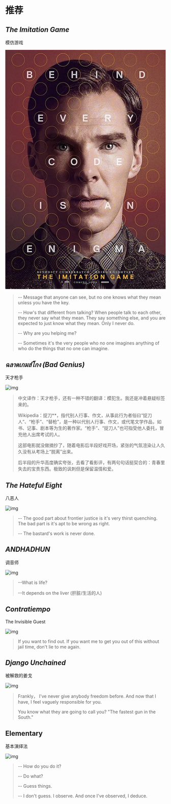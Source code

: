 # 推荐

## _The Imitation Game_

模仿游戏

![img](./images/others/p2574161436.webp)

> -- Message that anyone can see, but no one knows what they mean unless you have the key.
>
> -- How's that different from talking? When people talk to each other, they never say what they mean. They say something else, and you are expected to just know what they mean. Only I never do.
>
> 
>
> -- Why are you helping me?
>
> -- Sometimes it's the very people who no one imagines anything of who do the things that no one can imagine.



## _ฉลาดเกมส์โกง (Bad Genius)_

天才枪手

![img](/Users/viobert/myBlog/self_impro/docs/SUMMARY/images/others/p2497450889.webp)

> 中文译作：天才枪手，还有一种不错的翻译：模犯生。我还是冲着悬疑标签来的。
>
> Wikipedia：捉刀**，指代别人行事、作文，从事此行为者俗曰“捉刀人”、“枪手”、“替枪”，是一种以代别人行事、作文，或代笔文学作品，如书、记事、剧本等为生的著作家。“枪手”、“捉刀人”也可指受他人委托，冒充他人出席考试的人。 
>
> 这部电影就没做摘抄了，随着电影后半段好戏开场，紧张的气氛渲染让人久久没有从考场上“脱离”出来。
>
> 后半段的升华高度确实夸张，去看了看影评，有两句句话挺契合的：青春里失去的宝贵东西。极致的讽刺但是保留温情和爱。



## _The Hateful Eight_

八恶人

![img](/Users/viobert/myBlog/self_impro/docs/SUMMARY/images/others/p2287491621.webp)

> -- The good part about frontier justice is it's very thirst quenching. The bad part is it's apt to be wrong as right.
>
> -- The bastard's work is never done.



## _ANDHADHUN_

调音师

![img](https://img1.doubanio.com/view/photo/m/public/p2544158268.webp)

> --What is life?
>
> --It depends on the liver (肝脏/生活的人)

## _Contratiempo_

The Invisible Guest

![img](/Users/viobert/myBlog/self_impro/docs/SUMMARY/images/others/p2587560136.webp)

> If you want to find out. If you want me to get you out of this without jail time, don't lie to me again.



## _Django Unchained_

被解救的姜戈

![img](/Users/viobert/myBlog/self_impro/docs/SUMMARY/images/others/p1800813767.webp)

> Frankly， I've never give anybody freedom before. And now that I have, I feel vaguely responsible for you.
>
> 
>
> You know what they are going to call you? "The fastest gun in the South."



## Elementary

基本演绎法

![img](/Users/viobert/myBlog/self_impro/docs/SUMMARY/images/others/p1651018165.webp)

> -- How do you do it?
>
> -- Do what?
>
> -- Guess things.
>
> -- I don't guess. I observe. And once I've observed, I deduce.